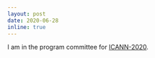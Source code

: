 ```yaml
---
layout: post
date: 2020-06-28
inline: true
---
```


I am in the program committee for <a rel="external nofollow" href="https://e-nns.org/icann2020/" target="_blank">ICANN-2020</a>.
